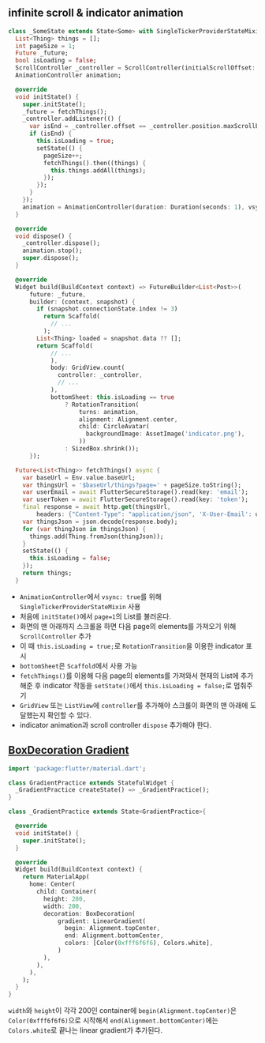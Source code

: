 ## infinite scroll & indicator animation
```dart
class _SomeState extends State<Some> with SingleTickerProviderStateMixin {
  List<Thing> things = [];
  int pageSize = 1;
  Future _future;
  bool isLoading = false;
  ScrollController _controller = ScrollController(initialScrollOffset: 0.0, keepScrollOffset: true);
  AnimationController animation;

  @override
  void initState() {
    super.initState();
    _future = fetchThings();
    _controller.addListener(() {
      var isEnd = _controller.offset == _controller.position.maxScrollExtent;
      if (isEnd) {
        this.isLoading = true;
        setState(() {
          pageSize++;
          fetchThings().then((things) {
            this.things.addAll(things);
          });
        });
      }
    });
    animation = AnimationController(duration: Duration(seconds: 1), vsync: this)..repeat();
  }

  @override
  void dispose() {
    _controller.dispose();
    animation.stop();
    super.dispose();
  }

  @override
  Widget build(BuildContext context) => FutureBuilder<List<Post>>(
      future: _future,
      builder: (context, snapshot) {
        if (snapshot.connectionState.index != 3)
          return Scaffold(
            // ...
          );
        List<Thing> loaded = snapshot.data ?? [];
        return Scaffold(
            // ...
            ),
            body: GridView.count(
              controller: _controller,
              // ...
            ),
            bottomSheet: this.isLoading == true
                ? RotationTransition(
                    turns: animation,
                    alignment: Alignment.center,
                    child: CircleAvatar(
                      backgroundImage: AssetImage('indicator.png'),
                    ))
                : SizedBox.shrink());
      });

  Future<List<Thing>> fetchThings() async {
    var baseUrl = Env.value.baseUrl;
    var thingsUrl = '$baseUrl/things?page=' + pageSize.toString();
    var userEmail = await FlutterSecureStorage().read(key: 'email');
    var userToken = await FlutterSecureStorage().read(key: 'token');
    final response = await http.get(thingsUrl,
        headers: {"Content-Type": "application/json", 'X-User-Email': userEmail, 'X-User-Token': userToken});
    var thingsJson = json.decode(response.body);
    for (var thingJson in thingsJson) {
      things.add(Thing.fromJson(thingJson));
    }
    setState(() {
      this.isLoading = false;
    });
    return things;
  }
```
- `AnimationController`에서 `vsync: true`를 위해 `SingleTickerProviderStateMixin` 사용  
- 처음에 `initState()`에서 `page=1`의 List를 불러온다.  
- 화면의 맨 아래까지 스크롤을 하면 다음 page의 elements를 가져오기 위해 `ScrollController` 추가  
- 이 때 `this.isLoading = true;`로 `RotationTransition`을 이용한 indicator 표시  
- `bottomSheet`은 `Scaffold`에서 사용 가능  
- `fetchThings()`를 이용해 다음 page의 elements를 가져와서 현재의 List에 추가해준 후 indicator 작동을 `setState()`에서 `this.isLoading = false;`로 멈춰주기
- `GridView` 또는 `ListView`에 `controller`를 추가해야 스크롤이 화면의 맨 아래에 도달했는지 확인할 수 있다.  
- indicator animation과 scroll controller `dispose` 추가해야 한다.  

## [BoxDecoration Gradient](https://medium.com/@erdoganbavas/gradients-in-flutter-4677cbe1587b)
```dart
import 'package:flutter/material.dart';

class GradientPractice extends StatefulWidget {
  _GradientPractice createState() => _GradientPractice();
}

class _GradientPractice extends State<GradientPractice>{

  @override
  void initState() {
    super.initState();
  }

  @override
  Widget build(BuildContext context) {
    return MaterialApp(
      home: Center(
        child: Container(
          height: 200,
          width: 200,
          decoration: BoxDecoration(
              gradient: LinearGradient(
                begin: Alignment.topCenter,
                end: Alignment.bottomCenter,
                colors: [Color(0xfff6f6f6), Colors.white],
              )
          ),
        ),
      ),
    );
  }
}
```
`width`와 `height`이 각각 200인 container에 `begin(Alignment.topCenter)`은 `Color(0xfff6f6f6)`으로 시작해서 `end(Alignment.bottomCenter)`에는 `Colors.white`로 끝나는 linear gradient가 추가된다.
